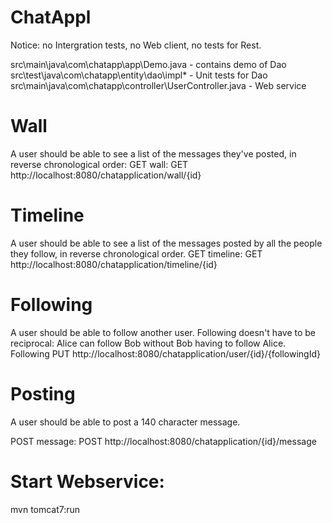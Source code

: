 # ChatAppl

Notice: no Intergration tests, no Web client, no tests for Rest.

src\main\java\com\chatapp\app\Demo.java - contains demo of Dao
src\test\java\com\chatapp\entity\dao\impl\* - Unit tests for Dao
src\main\java\com\chatapp\controller\UserController.java - Web service 


# Wall

A user should be able to see a list of the messages they've posted, in reverse chronological order:
GET wall:       GET http://localhost:8080/chatapplication/wall/{id}


# Timeline

A user should be able to see a list of the messages posted by all the people they follow, in reverse chronological order.
GET timeline:   GET   http://localhost:8080/chatapplication/timeline/{id}


# Following

A user should be able to follow another user. Following doesn't have to be reciprocal: Alice can follow Bob without Bob having to follow Alice.
Following PUT http://localhost:8080/chatapplication/user/{id}/{followingId}

# Posting

A user should be able to post a 140 character message.

POST message:    POST http://localhost:8080/chatapplication/{id}/message

# Start Webservice:

mvn tomcat7:run

 
